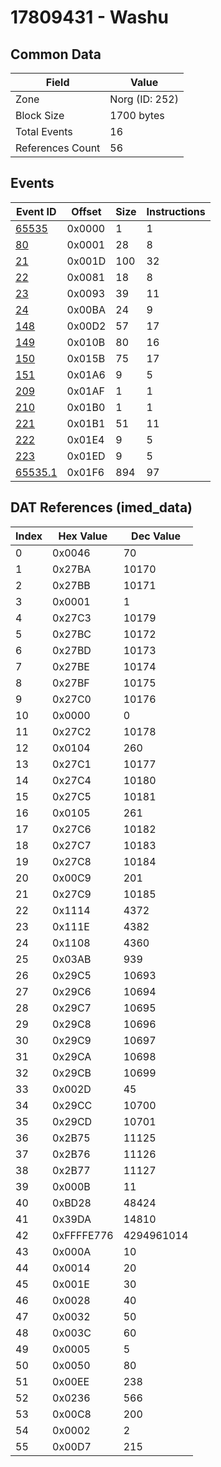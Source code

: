 # 17809431 - Washu

## Common Data

| Field            | Value          |
|------------------|----------------|
| Zone             | Norg (ID: 252) |
| Block Size       | 1700 bytes     |
| Total Events     | 16             |
| References Count | 56             |

## Events

| Event ID                | Offset   |   Size |   Instructions |
|-------------------------|----------|--------|----------------|
| [65535](./65535.md)     | 0x0000   |      1 |              1 |
| [80](./80.md)           | 0x0001   |     28 |              8 |
| [21](./21.md)           | 0x001D   |    100 |             32 |
| [22](./22.md)           | 0x0081   |     18 |              8 |
| [23](./23.md)           | 0x0093   |     39 |             11 |
| [24](./24.md)           | 0x00BA   |     24 |              9 |
| [148](./148.md)         | 0x00D2   |     57 |             17 |
| [149](./149.md)         | 0x010B   |     80 |             16 |
| [150](./150.md)         | 0x015B   |     75 |             17 |
| [151](./151.md)         | 0x01A6   |      9 |              5 |
| [209](./209.md)         | 0x01AF   |      1 |              1 |
| [210](./210.md)         | 0x01B0   |      1 |              1 |
| [221](./221.md)         | 0x01B1   |     51 |             11 |
| [222](./222.md)         | 0x01E4   |      9 |              5 |
| [223](./223.md)         | 0x01ED   |      9 |              5 |
| [65535.1](./65535.1.md) | 0x01F6   |    894 |             97 |

## DAT References (imed_data)

|   Index | Hex Value   |   Dec Value |
|---------|-------------|-------------|
|       0 | 0x0046      |          70 |
|       1 | 0x27BA      |       10170 |
|       2 | 0x27BB      |       10171 |
|       3 | 0x0001      |           1 |
|       4 | 0x27C3      |       10179 |
|       5 | 0x27BC      |       10172 |
|       6 | 0x27BD      |       10173 |
|       7 | 0x27BE      |       10174 |
|       8 | 0x27BF      |       10175 |
|       9 | 0x27C0      |       10176 |
|      10 | 0x0000      |           0 |
|      11 | 0x27C2      |       10178 |
|      12 | 0x0104      |         260 |
|      13 | 0x27C1      |       10177 |
|      14 | 0x27C4      |       10180 |
|      15 | 0x27C5      |       10181 |
|      16 | 0x0105      |         261 |
|      17 | 0x27C6      |       10182 |
|      18 | 0x27C7      |       10183 |
|      19 | 0x27C8      |       10184 |
|      20 | 0x00C9      |         201 |
|      21 | 0x27C9      |       10185 |
|      22 | 0x1114      |        4372 |
|      23 | 0x111E      |        4382 |
|      24 | 0x1108      |        4360 |
|      25 | 0x03AB      |         939 |
|      26 | 0x29C5      |       10693 |
|      27 | 0x29C6      |       10694 |
|      28 | 0x29C7      |       10695 |
|      29 | 0x29C8      |       10696 |
|      30 | 0x29C9      |       10697 |
|      31 | 0x29CA      |       10698 |
|      32 | 0x29CB      |       10699 |
|      33 | 0x002D      |          45 |
|      34 | 0x29CC      |       10700 |
|      35 | 0x29CD      |       10701 |
|      36 | 0x2B75      |       11125 |
|      37 | 0x2B76      |       11126 |
|      38 | 0x2B77      |       11127 |
|      39 | 0x000B      |          11 |
|      40 | 0xBD28      |       48424 |
|      41 | 0x39DA      |       14810 |
|      42 | 0xFFFFE776  |  4294961014 |
|      43 | 0x000A      |          10 |
|      44 | 0x0014      |          20 |
|      45 | 0x001E      |          30 |
|      46 | 0x0028      |          40 |
|      47 | 0x0032      |          50 |
|      48 | 0x003C      |          60 |
|      49 | 0x0005      |           5 |
|      50 | 0x0050      |          80 |
|      51 | 0x00EE      |         238 |
|      52 | 0x0236      |         566 |
|      53 | 0x00C8      |         200 |
|      54 | 0x0002      |           2 |
|      55 | 0x00D7      |         215 |
